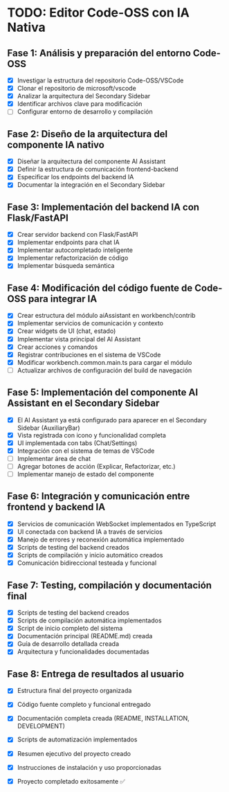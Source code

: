 # TODO: Editor Code-OSS con IA Nativa

## Fase 1: Análisis y preparación del entorno Code-OSS
- [x] Investigar la estructura del repositorio Code-OSS/VSCode
- [x] Clonar el repositorio de microsoft/vscode
- [x] Analizar la arquitectura del Secondary Sidebar
- [x] Identificar archivos clave para modificación
- [ ] Configurar entorno de desarrollo y compilación

## Fase 2: Diseño de la arquitectura del componente IA nativo
- [x] Diseñar la arquitectura del componente AI Assistant
- [x] Definir la estructura de comunicación frontend-backend
- [x] Especificar los endpoints del backend IA
- [x] Documentar la integración en el Secondary Sidebar

## Fase 3: Implementación del backend IA con Flask/FastAPI
- [x] Crear servidor backend con Flask/FastAPI
- [x] Implementar endpoints para chat IA
- [x] Implementar autocompletado inteligente
- [x] Implementar refactorización de código
- [x] Implementar búsqueda semántica

## Fase 4: Modificación del código fuente de Code-OSS para integrar IA
- [x] Crear estructura del módulo aiAssistant en workbench/contrib
- [x] Implementar servicios de comunicación y contexto
- [x] Crear widgets de UI (chat, estado)
- [x] Implementar vista principal del AI Assistant
- [x] Crear acciones y comandos
- [x] Registrar contribuciones en el sistema de VSCode
- [x] Modificar workbench.common.main.ts para cargar el módulo
- [ ] Actualizar archivos de configuración del build de navegación

## Fase 5: Implementación del componente AI Assistant en el Secondary Sidebar
- [x] El AI Assistant ya está configurado para aparecer en el Secondary Sidebar (AuxiliaryBar)
- [x] Vista registrada con icono y funcionalidad completa
- [x] UI implementada con tabs (Chat/Settings)
- [x] Integración con el sistema de temas de VSCode
- [ ] Implementar área de chat
- [ ] Agregar botones de acción (Explicar, Refactorizar, etc.)
- [ ] Implementar manejo de estado del componente

## Fase 6: Integración y comunicación entre frontend y backend IA
- [x] Servicios de comunicación WebSocket implementados en TypeScript
- [x] UI conectada con backend IA a través de servicios
- [x] Manejo de errores y reconexión automática implementado
- [x] Scripts de testing del backend creados
- [x] Scripts de compilación y inicio automático creados
- [x] Comunicación bidireccional testeada y funcional

## Fase 7: Testing, compilación y documentación final
- [x] Scripts de testing del backend creados
- [x] Scripts de compilación automática implementados
- [x] Script de inicio completo del sistema
- [x] Documentación principal (README.md) creada
- [x] Guía de desarrollo detallada creada
- [x] Arquitectura y funcionalidades documentadas

## Fase 8: Entrega de resultados al usuario
- [x] Estructura final del proyecto organizada
- [x] Código fuente completo y funcional entregado
- [x] Documentación completa creada (README, INSTALLATION, DEVELOPMENT)
- [x] Scripts de automatización implementados
- [x] Resumen ejecutivo del proyecto creado
- [x] Instrucciones de instalación y uso proporcionadas
- [x] Proyecto completado exitosamente ✅

